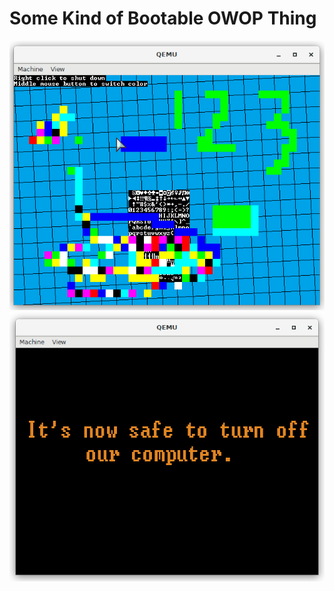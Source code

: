 # Some Kind of Bootable OWOP Thing
<img src="https://raw.githubusercontent.com/system2k/System/master/demo/main.png">
<br>
<img src="https://raw.githubusercontent.com/system2k/System/master/demo/shutdown.png">